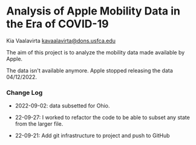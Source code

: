 # Analysis of Apple Mobility Data in the Era of COVID-19

Kia Vaalavirta
kavaalavirta@dons.usfca.edu

The aim of this project is to analyze the mobility data made available by Apple.

The data isn't available anymore. Apple stopped releasing the data 04/12/2022.

### Change Log

* 2022-09-02: data subsetted for Ohio.

* 22-09-27: I worked to refactor the code to be able to subset any state from the larger file.

* 22-09-21: Add git infrastructure to project and push to GitHub